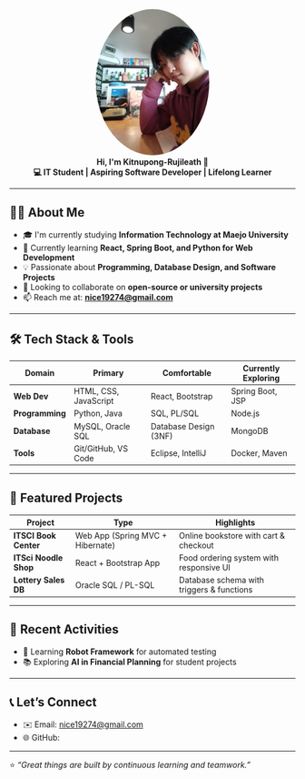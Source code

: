 <p align="center">
  <img src="786981cf-7f34-4d8a-89ae-e10f62f8cc0a.jpg" width="200" style="border-radius:50%">
  <br>
  <b> Hi, I'm Kitnupong-Rujileath 👋</b><br>
  <b>💻 IT Student | Aspiring Software Developer | Lifelong Learner</b>
</p>

---

## 👩‍💻 About Me
- 🎓 I'm currently studying **Information Technology at Maejo University**  
- 🌱 Currently learning **React, Spring Boot, and Python for Web Development**  
- 💡 Passionate about **Programming, Database Design, and Software Projects**  
- 🤝 Looking to collaborate on **open-source or university projects**  
- 📫 Reach me at: **nice19274@gmail.com**

---

## 🛠 Tech Stack & Tools
| Domain            | Primary                  | Comfortable            | Currently Exploring   |
|-------------------|--------------------------|------------------------|-----------------------|
| **Web Dev**       | HTML, CSS, JavaScript    | React, Bootstrap       | Spring Boot, JSP      |
| **Programming**   | Python, Java             | SQL, PL/SQL            | Node.js               |
| **Database**      | MySQL, Oracle SQL        | Database Design (3NF)  | MongoDB               |
| **Tools**         | Git/GitHub, VS Code      | Eclipse, IntelliJ      | Docker, Maven         |

---

## 🚀 Featured Projects
| Project                | Type                          | Highlights |
|-------------------------|-------------------------------|------------|
| **ITSCI Book Center**   | Web App (Spring MVC + Hibernate) | Online bookstore with cart & checkout |
| **ITSci Noodle Shop**   | React + Bootstrap App         | Food ordering system with responsive UI |
| **Lottery Sales DB**    | Oracle SQL / PL-SQL           | Database schema with triggers & functions |

---

## 📝 Recent Activities
- 🔖 Learning **Robot Framework** for automated testing  
- 📚 Exploring **AI in Financial Planning** for student projects  

---

## 📞 Let’s Connect
- ✉️ Email: nice19274@gmail.com  
- 🌐 GitHub:   


---

⭐ *“Great things are built by continuous learning and teamwork.”*  
